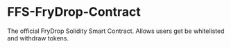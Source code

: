 # FFS-FryDrop-Contract
The official FryDrop Solidity Smart Contract. Allows users get be whitelisted and withdraw tokens.
